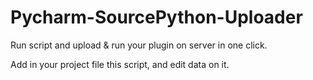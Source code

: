 # Pycharm-SourcePython-Uploader
Run script and upload &amp; run your plugin on server in one click.


Add in your project file this script, and edit data on it.
